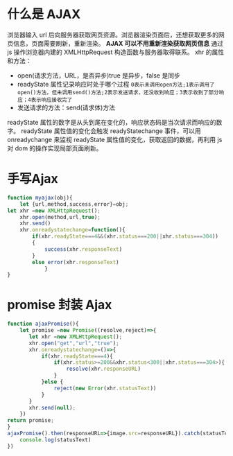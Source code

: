 # 什么是 AJAX

浏览器输入 url 后向服务器获取网页资源。浏览器渲染页面后，还想获取更多的网页信息，页面需要刷新，重新渲染。
**AJAX 可以不用重新渲染获取网页信息**
通过 js 操作浏览器内建的 XMLHttpRequest 构造函数与服务器取得联系。
xhr 的属性和方法：

- open(请求方法，URL，是否异步)true 是异步，false 是同步
- readyState 属性记录响应时处于哪个过程
  `0表示未调用open方法;1表示调用了open()方法，但未调用send()方法;2表示发送请求，还没收到响应；3表示收到了部分响应；4表示响应接收完了`
- 发送请求的方法：send(请求体)方法

readyState 属性的数字是从头到尾在变化的，响应状态码是当次请求而响应的数字。
readyState 属性值的变化会触发 readyStatechange 事件，可以用 onreadychange 来监视 readyState 属性值的变化，获取返回的数据，再利用 js 对 dom 的操作实现局部页面刷新。
# 手写Ajax
```js
function myajax(obj){
    let {url,method,success,error}=obj;
let xhr =new XMLHttpRequest();
    xhr.open(method,url,true);
    xhr.send()
    xhr.onreadystatechange=function(){
        if(xhr.readyState===4&&(xhr.status===200||xhr.status===304))
        {
            success(xhr.responseText)
        }
        else error(xhr.responseText)
            }
}
```

# promise 封装 Ajax

```js
function ajaxPromise(){
    let promise =new Promise((resolve,reject)=>{
       let xhr =new XMLHttpRequest();
       xhr.open("get","url","true");
       xhr.onreadystatechange=()=>{
           if(xhr.readyState===4){
               if(xhr.status>=200&&xhr.status<300||xhr.status===304>){
                   resolve(xhr.responseURL)
               }
           }else {
               reject(new Error(xhr.statusText))
           }
       }
       xhr.send(null);
    })
return promise;
}
ajaxPromise().then(responseURL=>{image.src=responseURL}).catch(statusText=>{
    console.log(statusText)
})
```
